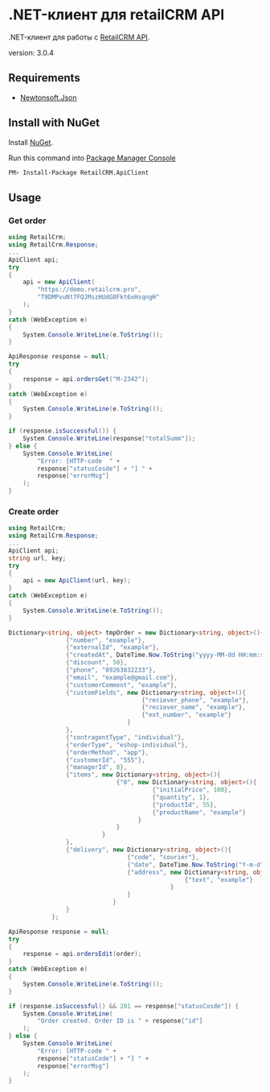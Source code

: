 .NET-клиент для retailCRM API
=============================

.NET-клиент для работы с [RetailCRM API](http://www.retailcrm.pro/docs/Developers/ApiVersion3).

version: 3.0.4

Requirements
-----------------------
* [Newtonsoft.Json](http://james.newtonking.com/json)

Install with NuGet
---------------------

Install [NuGet](http://docs.nuget.org/consume/installing-nuget).

Run this command into [Package Manager Console](http://docs.nuget.org/docs/start-here/using-the-package-manager-console)
``` bash
PM> Install-Package RetailCRM.ApiClient
```

Usage
---------------------

### Get order

``` csharp
using RetailCrm;
using RetailCrm.Response;
...
ApiClient api;
try
{
    api = new ApiClient(
    	"https://demo.retailcrm.pro",
    	"T9DMPvuNt7FQJMszHUdG8Fkt6xHsqngH"
    );
}
catch (WebException e)
{
    System.Console.WriteLine(e.ToString());
}

ApiResponse response = null;
try
{
    response = api.ordersGet("M-2342");
}
catch (WebException e)
{
    System.Console.WriteLine(e.ToString());
}

if (response.isSuccessful()) {
	System.Console.WriteLine(response["totalSumm"]);
} else {
	System.Console.WriteLine(
		"Error: [HTTP-code  " +
		response["statusCosde"] + "] " +
		response["errorMsg"]
	);
}

```
### Create order

``` csharp
using RetailCrm;
using RetailCrm.Response;
...
ApiClient api;
string url, key;
try
{
    api = new ApiClient(url, key);
}
catch (WebException e)
{
    System.Console.WriteLine(e.ToString());
}

Dictionary<string, object> tmpOrder = new Dictionary<string, object>(){
                {"number", "example"},
                {"externalId", "example"},
                {"createdAt", DateTime.Now.ToString("yyyy-MM-dd HH:mm:ss")},
                {"discount", 50},
                {"phone", "89263832233"},
                {"email", "example@gmail.com"},
                {"customerComment", "example"},
                {"customFields", new Dictionary<string, object>(){
                                     {"reciever_phone", "example"},
                                     {"reciever_name", "example"},
                                     {"ext_number", "example"}
                                 }
                },
                {"contragentType", "individual"},
                {"orderType", "eshop-individual"},
                {"orderMethod", "app"},
                {"customerId", "555"},
                {"managerId", 8},
                {"items", new Dictionary<string, object>(){
                              {"0", new Dictionary<string, object>(){
                                        {"initialPrice", 100},
                                        {"quantity", 1},
                                        {"productId", 55},
                                        {"productName", "example"}
                                    }
                              }
                          }
                },
                {"delivery", new Dictionary<string, object>(){
                                 {"code", "courier"},
                                 {"date", DateTime.Now.ToString("Y-m-d")},
                                 {"address", new Dictionary<string, object>(){
                                                 {"text", "example"}
                                             }
                                 }
                             }
                }
            };

ApiResponse response = null;
try
{
    response = api.ordersEdit(order);
}
catch (WebException e)
{
    System.Console.WriteLine(e.ToString());
}

if (response.isSuccessful() && 201 == response["statusCosde"]) {
	System.Console.WriteLine(
		"Order created. Order ID is " + response["id"]
	);
} else {
	System.Console.WriteLine(
		"Error: [HTTP-code " +
		response["statusCode"] + "] " +
		response["errorMsg"]
	);
}

```
